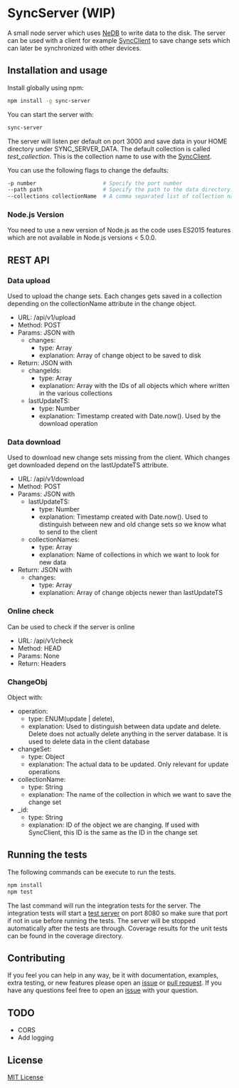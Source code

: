 # SyncServer (WIP)

A small node server which uses [NeDB](https://github.com/louischatriot/nedb) to write data to the disk. The server can be used with a client for example [SyncClient](https://github.com/nponiros/sync_client) to save change sets which can later be synchronized with other devices.

## Installation and usage

Install globally using npm:

```bash
npm install -g sync-server
```

You can start the server with:

```bash
sync-server
```

The server will listen per default on port 3000 and save data in your HOME directory under SYNC_SERVER_DATA. The default collection is called _test\_collection_. This is the collection name to use with the [SyncClient](https://github.com/nponiros/sync_client).

You can use the following flags to change the defaults:

```bash
-p number                     # Specify the port number
--path path                   # Specify the path to the data directory. It has to be an absolute path
--collections collectionName  # A comma separated list of collection names in which data is saved. Only names given here can be used in the SyncClient
```
### Node.js Version

You need to use a new version of Node.js as the code uses ES2015 features which are not available in Node.js versions < 5.0.0.

## REST API

### Data upload
Used to upload the change sets. Each changes gets saved in a collection depending on the collectionName attribute in the change object.

* URL: /api/v1/upload
* Method: POST
* Params: JSON with
  * changes:
    * type: Array<ChangeObj>
    * explanation: Array of change object to be saved to disk
* Return: JSON with
  * changeIds:
    * type: Array<String>
    * explanation: Array with the IDs of all objects which where written in the various collections
  * lastUpdateTS:
    * type: Number
    * explanation: Timestamp created with Date.now(). Used by the download operation

### Data download
Used to download new change sets missing from the client. Which changes get downloaded depend on the lastUpdateTS attribute.

* URL: /api/v1/download
* Method: POST
* Params: JSON with
  * lastUpdateTS:
    * type: Number
    * explanation: Timestamp created with Date.now(). Used to distinguish between new and old change sets so we know what to send to the client
  * collectionNames:
    * type: Array<String>
    * explanation: Name of collections in which we want to look for new data
* Return: JSON with
  * changes:
    * type: Array<ChangeObj>
    * explanation: Array of change objects newer than lastUpdateTS

### Online check
Can be used to check if the server is online

* URL: /api/v1/check
* Method: HEAD
* Params: None
* Return: Headers

### ChangeObj

Object with:
* operation:
  * type: ENUM(update | delete),
  * explanation: Used to distinguish between data update and delete. Delete does not actually delete anything in the server database. It is used to delete data in the client database
* changeSet:
  * type: Object
  * explanation: The actual data to be updated. Only relevant for update operations
* collectionName:
  * type: String
  * explanation: The name of the collection in which we want to save the change set
* \_id:
  * type: String
  * explanation: ID of the object we are changing. If used with SyncClient, this ID is the same as the ID in the change set

## Running the tests

The following commands can be execute to run the tests.

```bash
npm install
npm test
```

The last command will run the integration tests for the server. The integration tests will start a [test server](./test/test_server.js) on port 8080 so make sure that port if not in use before running the tests. The server will be stopped automatically after the tests are through.
Coverage results for the unit tests can be found in the coverage directory.

## Contributing

If you feel you can help in any way, be it with documentation, examples, extra testing, or new features please open an [issue](https://github.com/nponiros/sync_server/issues) or [pull request](https://github.com/nponiros/sync_server/pulls).
If you have any questions feel free to open an [issue](https://github.com/nponiros/sync_server/issues) with your question.

## TODO

* CORS
* Add logging

## License
[MIT License](./LICENSE)
